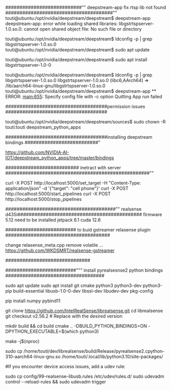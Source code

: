 
###########################"" deepstream-app fix  rtsp lib not found ######################################""
touti@ubuntu:/opt/nvidia/deepstream/deepstream$ deepstream-app
deepstream-app: error while loading shared libraries: libgstrtspserver-1.0.so.0: cannot open shared object file: No such file or directory


touti@ubuntu:/opt/nvidia/deepstream/deepstream$ ldconfig -p | grep libgstrtspserver-1.0.so.0
touti@ubuntu:/opt/nvidia/deepstream/deepstream$ sudo apt update

touti@ubuntu:/opt/nvidia/deepstream/deepstream$ sudo apt install libgstrtspserver-1.0-0

touti@ubuntu:/opt/nvidia/deepstream/deepstream$ ldconfig -p | grep libgstrtspserver-1.0.so.0
	libgstrtspserver-1.0.so.0 (libc6,AArch64) => /lib/aarch64-linux-gnu/libgstrtspserver-1.0.so.0
touti@ubuntu:/opt/nvidia/deepstream/deepstream$ deepstream-app
** ERROR: <main:655>: Specify config file with -c option
Quitting
App run failed


####################################permission issues ####################################

touti@ubuntu:/opt/nvidia/deepstream/deepstream/sources$ sudo chown -R touti:touti  deepstream_python_apps


####################################installing deepstream bindings ##########################"

https://github.com/NVIDIA-AI-IOT/deepstream_python_apps/tree/master/bindings


##########################   inetract with server ###################################################""

curl -X POST http://localhost:5000/set_target -H "Content-Type: application/json" -d '{"target": "cell phone"}'
curl -X POST http://localhost:5000/start_pipelines
curl -X POST http://localhost:5000/stop_pipelines


#######################################"" realsense d435i############################################
firmware 5.12   need to be installed 
jetpack 6.1 
cuda 12.6


######################### to buid gstreamer relasense plugin #####################################

change relasense_meta.cpp remove volatile ...
https://github.com/WKDSMRT/realsense-gstreamer

##############################


#########################""" install pyrealsesnse2 python bindings ###################################


sudo apt update
sudo apt install git cmake python3 python3-dev python3-pip build-essential libusb-1.0-0-dev libssl-dev libudev-dev pkg-config



pip install numpy pybind11



git clone https://github.com/IntelRealSense/librealsense.git
cd librealsense
git checkout v2.56.2  # Replace with the desired version

mkdir build && cd build
cmake .. -DBUILD_PYTHON_BINDINGS=ON -DPYTHON_EXECUTABLE=$(which python3)


make -j$(nproc)

sudo cp /home/touti/dev/librealsense/build/Release/pyrealsense2.cpython-310-aarch64-linux-gnu.so /home/touti/.local/lib/python3.10/site-packages/


#If you encounter device access issues, add a udev rule:


sudo cp config/99-realsense-libusb.rules /etc/udev/rules.d/
sudo udevadm control --reload-rules && sudo udevadm trigger
